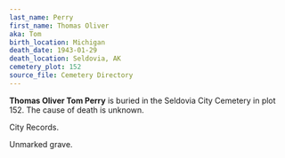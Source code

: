 ```yaml
---
last_name: Perry
first_name: Thomas Oliver
aka: Tom
birth_location: Michigan
death_date: 1943-01-29
death_location: Seldovia, AK
cemetery_plot: 152
source_file: Cemetery Directory
---
```

**Thomas Oliver  Tom Perry** is buried in the Seldovia City Cemetery in plot 152.  The cause of death is unknown.

City Records.

Unmarked grave.
